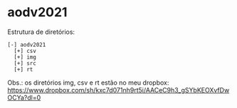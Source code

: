 # aodv2021

Estrutura de diretórios:

```
[-] aodv2021
  [+] csv  
  [+] img
  [+] src
  [+] rt
```

Obs.: os diretórios img, csv e rt estão no meu dropbox: https://www.dropbox.com/sh/kxc7d071nh9rt5i/AACeC9h3_gSYbKEOXvfDwOCYa?dl=0

